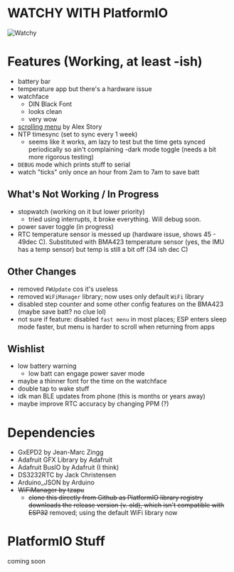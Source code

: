 # WATCHY WITH PlatformIO

![Watchy](https://watchy.sqfmi.com/img/watchy_render.png)

# Features (Working, at least -ish)

- battery bar
- temperature app but there's a hardware issue
- watchface
    - DIN Black Font
	- looks clean
	- very wow
- [scrolling menu](https://gitlab.com/astory024/watchy/-/blob/master/src/Watchy.cpp) by Alex Story
- NTP timesync (set to sync every 1 week)
    - seems like it works, am lazy to test but the time gets synced periodically so ain't complaining
-dark mode toggle (needs a bit more rigorous testing)
- `DEBUG` mode which prints stuff to serial
- watch "ticks" only once an hour from 2am to 7am to save batt

## What's Not Working / In Progress

- stopwatch (working on it but lower priority)
	- tried using interrupts, it broke everything. Will debug soon.
- power saver toggle (in progress)
- RTC temperature sensor is messed up (hardware issue, shows 45 - 49dec C). Substituted with BMA423 temperature sensor (yes, the IMU has a temp sensor) but temp is still a bit off (34 ish dec C)


## Other Changes

- removed `FWUpdate` cos it's useless
- removed `WiFiManager` library; now uses only default `WiFi` library
- disabled step counter and some other config features on the BMA423 (maybe save batt? no clue lol)
- not sure if feature: disabled `fast menu` in most places; ESP enters sleep mode faster, but menu is harder to scroll when returning from apps

## Wishlist
- low battery warning
	- low batt can engage power saver mode
- maybe a thinner font for the time on the watchface
- double tap to wake stuff
- idk man BLE updates from phone (this is months or years away)
- maybe improve RTC accuracy by changing PPM (?)

# Dependencies

- GxEPD2 by Jean-Marc Zingg
- Adafruit GFX Library by Adafruit
- Adafruit BusIO by Adafruit (I think)
- DS3232RTC by Jack Christensen
- Arduino_JSON by Arduino
- ~~WiFiManager by tzapu~~
    - ~~clone this directly from Github as PlatformIO library registry downloads the release version (v. old), which isn't compatible with ESP32~~
	removed; using the default WiFi library now
	
# PlatformIO Stuff

coming soon